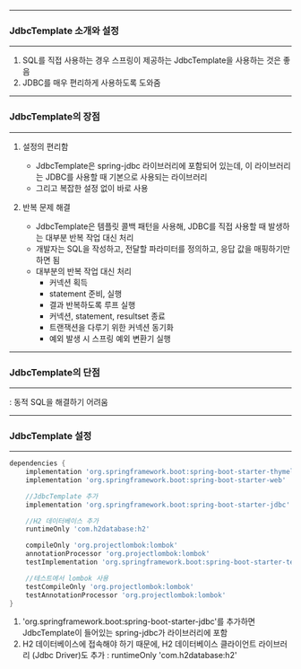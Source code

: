 -----
### JdbcTemplate 소개와 설정
-----
1. SQL를 직접 사용하는 경우 스프링이 제공하는 JdbcTemplate을 사용하는 것은 좋음
2. JDBC를 매우 편리하게 사용하도록 도와줌

-----
### JdbcTemplate의 장점
-----
1. 설정의 편리함
   - JdbcTemplate은 spring-jdbc 라이브러리에 포함되어 있는데, 이 라이브러리는 JDBC를 사용할 때 기본으로 사용되는 라이브러리
   - 그리고 복잡한 설정 없이 바로 사용

2. 반복 문제 해결
   - JdbcTemplate은 템플릿 콜백 패턴을 사용해, JDBC를 직접 사용할 때 발생하는 대부분 반복 작업 대신 처리
   - 개발자는 SQL을 작성하고, 전달할 파라미터를 정의하고, 응답 값을 매핑하기만 하면 됨
   - 대부분의 반복 작업 대신 처리
     + 커넥션 획득
     + statement 준비, 실행
     + 결과 반복하도록 루프 실행
     + 커넥션, statement, resultset 종료
     + 트랜잭션을 다루기 위한 커넥션 동기화
     + 예외 발생 시 스프링 예외 변환기 실행

-----
### JdbcTemplate의 단점
-----
: 동적 SQL을 해결하기 어려움

-----
### JdbcTemplate 설정
-----
```gradle
dependencies {
    implementation 'org.springframework.boot:spring-boot-starter-thymeleaf' 
    implementation 'org.springframework.boot:spring-boot-starter-web'

    //JdbcTemplate 추가
    implementation 'org.springframework.boot:spring-boot-starter-jdbc'

    //H2 데이터베이스 추가
    runtimeOnly 'com.h2database:h2'

    compileOnly 'org.projectlombok:lombok' 
    annotationProcessor 'org.projectlombok:lombok'
    testImplementation 'org.springframework.boot:spring-boot-starter-test'

    //테스트에서 lombok 사용
    testCompileOnly 'org.projectlombok:lombok' 
    testAnnotationProcessor 'org.projectlombok:lombok'
}
```
1. 'org.springframework.boot:spring-boot-starter-jdbc'를 추가하면 JdbcTemplate이 들어있는 spring-jdbc가 라이브러리에 포함
2. H2 데이터베이스에 접속해야 하기 때문에, H2 데이터베이스 클라이언트 라이브러리 (Jdbc Driver)도 추가 : runtimeOnly 'com.h2database:h2'

